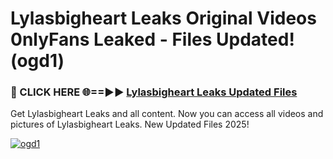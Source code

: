 # Lylasbigheart Leaks Original Videos 0nlyFans Leaked - Files Updated! (ogd1)

<h3>🔴 CLICK HERE 🌐==►► <a href="https://tinyurl.com/3hn5wdd3" rel="nofollow">Lylasbigheart Leaks Updated Files</a></h3>

Get Lylasbigheart Leaks and all content. Now you can access all videos and pictures of Lylasbigheart Leaks. New Updated Files 2025!

[![ogd1](https://i.imgur.com/4HnBqBT.gif)](https://tinyurl.com/3hn5wdd3)
